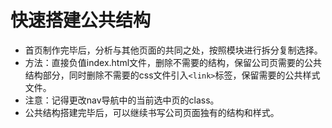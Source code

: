 # 快速搭建公共结构

- 首页制作完毕后，分析与其他页面的共同之处，按照模块进行拆分复制选择。
- 方法：直接负值index.html文件，删除不需要的结构，保留公司页需要的公共结构部分，同时删除不需要的css文件引入`<link>`标签，保留需要的公共样式文件。
- 注意：记得更改nav导航中的当前选中页的class。
- 公共结构搭建完毕后，可以继续书写公司页面独有的结构和样式。